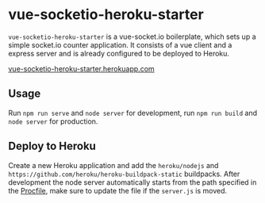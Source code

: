 # vue-socketio-heroku-starter

`vue-socketio-heroku-starter` is a vue-socket.io boilerplate, which sets up a simple socket.io counter application. It consists of a vue client and a express server and is already configured to be deployed to Heroku.

[vue-socketio-heroku-starter.herokuapp.com](https://vue-socketio-heroku-starter.herokuapp.com/)

## Usage

Run `npm run serve` and `node server` for development, run `npm run build` and `node server` for production.

## Deploy to Heroku

Create a new Heroku application and add the `heroku/nodejs` and `https://github.com/heroku/heroku-buildpack-static` buildpacks. After development the node server automatically starts from the path specified in the [Procfile](https://heroku-vue-socket-test.herokuapp.com/), make sure to update the file if the `server.js` is moved.
